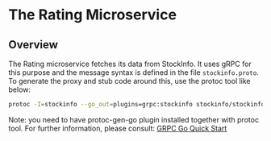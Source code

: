 # The Rating Microservice

## Overview

The Rating microservice fetches its data from StockInfo. It uses gRPC for this purpose and the message syntax is defined in the file `stockinfo.proto`. To generate the proxy and stub code around this, use the protoc tool like below:

```bash
protoc -I=stockinfo --go_out=plugins=grpc:stockinfo stockinfo/stockinfo.proto
```

Note: you need to have protoc-gen-go plugin installed together with protoc tool. For further information, please consult: [GRPC Go Quick Start](https://grpc.io/docs/quickstart/go.html)